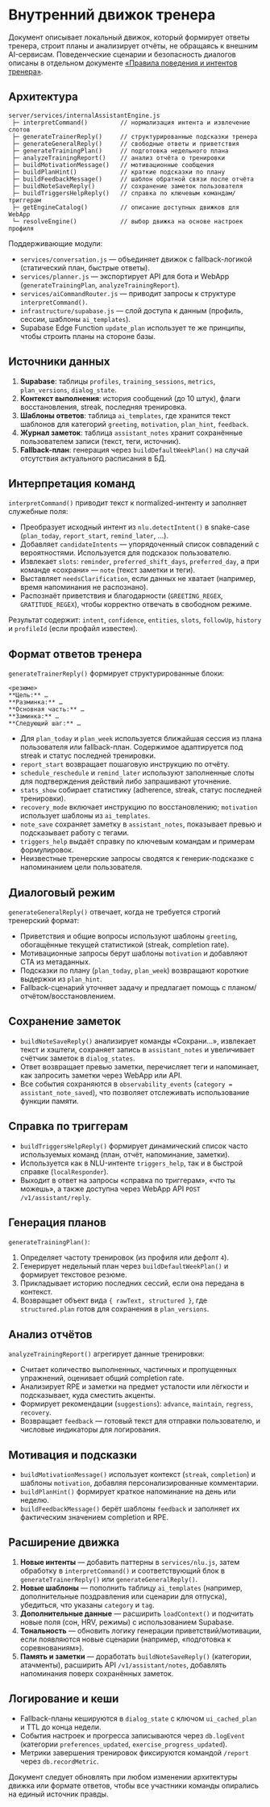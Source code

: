 # Внутренний движок тренера

Документ описывает локальный движок, который формирует ответы тренера, строит планы и анализирует отчёты, не обращаясь к внешним AI-сервисам. Поведенческие сценарии и безопасность диалогов описаны в отдельном документе [«Правила поведения и интентов тренера»](pravila-trenera-i-dialoga.md).

## Архитектура

```
server/services/internalAssistantEngine.js
 ├─ interpretCommand()         // нормализация интента и извлечение слотов
 ├─ generateTrainerReply()     // структурированные подсказки тренера
 ├─ generateGeneralReply()     // свободные ответы и приветствия
 ├─ generateTrainingPlan()     // подготовка недельного плана
 ├─ analyzeTrainingReport()    // анализ отчёта о тренировки
 ├─ buildMotivationMessage()   // мотивационные сообщения
 ├─ buildPlanHint()            // краткие подсказки по плану
 ├─ buildFeedbackMessage()     // шаблон обратной связи после отчёта
 ├─ buildNoteSaveReply()       // сохранение заметок пользователя
 ├─ buildTriggersHelpReply()   // справка по ключевым командам/триггерам
 ├─ getEngineCatalog()         // описание доступных движков для WebApp
 └─ resolveEngine()            // выбор движка на основе настроек профиля
```

Поддерживающие модули:

- `services/conversation.js` — объединяет движок с fallback-логикой (статический план, быстрые ответы).
- `services/planner.js` — экспортирует API для бота и WebApp (`generateTrainingPlan`, `analyzeTrainingReport`).
- `services/aiCommandRouter.js` — приводит запросы к структуре `interpretCommand()`.
- `infrastructure/supabase.js` — слой доступа к данным (профиль, сессии, шаблоны `ai_templates`).
- Supabase Edge Function `update_plan` использует те же принципы, чтобы строить планы на стороне базы.

## Источники данных

1. **Supabase**: таблицы `profiles`, `training_sessions`, `metrics`, `plan_versions`, `dialog_state`.
2. **Контекст выполнения**: история сообщений (до 10 штук), флаги восстановления, streak, последняя тренировка.
3. **Шаблоны ответов**: таблица `ai_templates`, где хранится текст шаблонов для категорий `greeting`, `motivation`, `plan_hint`, `feedback`.
4. **Журнал заметок**: таблица `assistant_notes` хранит сохранённые пользователем записи (текст, теги, источник).
5. **Fallback-план**: генерация через `buildDefaultWeekPlan()` на случай отсутствия актуального расписания в БД.

## Интерпретация команд

`interpretCommand()` приводит текст к normalized-интенту и заполняет служебные поля:

- Преобразует исходный интент из `nlu.detectIntent()` в snake-case (`plan_today`, `report_start`, `remind_later`, …).
- Добавляет `candidateIntents` — упорядоченный список совпадений с вероятностями. Используется для подсказок пользователю.
- Извлекает `slots`: `reminder`, `preferred_shift_days`, `preferred_day`, а при команде «сохрани» — `note` (текст заметки и теги).
- Выставляет `needsClarification`, если данных не хватает (например, время напоминания не распознано).
- Распознаёт приветствия и благодарности (`GREETING_REGEX`, `GRATITUDE_REGEX`), чтобы корректно отвечать в свободном режиме.

Результат содержит: `intent`, `confidence`, `entities`, `slots`, `followUp`, `history` и `profileId` (если профайл известен).

## Формат ответов тренера

`generateTrainerReply()` формирует структурированные блоки:

```
<резюме>
**Цель:** …
**Разминка:** …
**Основная часть:** …
**Заминка:** …
**Следующий шаг:** …
```

- Для `plan_today` и `plan_week` используется ближайшая сессия из плана пользователя или fallback-план. Содержимое адаптируется под streak и статус последней тренировки.
- `report_start` возвращает пошаговую инструкцию по отчёту.
- `schedule_reschedule` и `remind_later` используют заполненные слоты для подтверждения действий либо запрашивают уточнение.
- `stats_show` собирает статистику (adherence, streak, статус последней тренировки).
- `recovery_mode` включает инструкцию по восстановлению; `motivation` использует шаблоны из `ai_templates`.
- `note_save` сохраняет заметку в `assistant_notes`, показывает превью и подсказывает работу с тегами.
- `triggers_help` выдаёт справку по ключевым командам и примерам формулировок.
- Неизвестные тренерские запросы сводятся к генерик-подсказке с напоминанием цели пользователя.

## Диалоговый режим

`generateGeneralReply()` отвечает, когда не требуется строгий тренерский формат:

- Приветствия и общие вопросы используют шаблоны `greeting`, обогащённые текущей статистикой (streak, completion rate).
- Мотивационные запросы берут шаблоны `motivation` и добавляют CTA из метаданных.
- Подсказки по плану (`plan_today`, `plan_week`) возвращают короткие выдержки из `plan_hint`.
- Fallback-сценарий уточняет задачу и предлагает помощь с планом/отчётом/восстановлением.

## Сохранение заметок

- `buildNoteSaveReply()` анализирует команды «Сохрани…», извлекает текст и хэштеги, сохраняет запись в `assistant_notes` и увеличивает счётчик заметок в `dialog_states`.
- Ответ возвращает превью заметки, перечисляет теги и напоминает, как запросить заметки через WebApp или API.
- Все события сохраняются в `observability_events` (`category = assistant_note_saved`), что позволяет отслеживать использование функции памяти.

## Справка по триггерам

- `buildTriggersHelpReply()` формирует динамический список часто используемых команд (план, отчёт, напоминание, заметки).
- Используется как в NLU-интенте `triggers_help`, так и в быстрой справке (`localResponder`).
- Выходит в ответ на запросы «справка по триггерам», «что ты можешь», а также доступна через WebApp API `POST /v1/assistant/reply`.

## Генерация планов

`generateTrainingPlan()`:

1. Определяет частоту тренировок (из профиля или дефолт `4`).
2. Генерирует недельный план через `buildDefaultWeekPlan()` и формирует текстовое резюме.
3. Прикладывает историю последних сессий, если она передана в контекст.
4. Возвращает объект вида `{ rawText, structured }`, где `structured.plan` готов для сохранения в `plan_versions`.

## Анализ отчётов

`analyzeTrainingReport()` агрегирует данные тренировки:

- Считает количество выполненных, частичных и пропущенных упражнений, оценивает общий completion rate.
- Анализирует RPE и заметки на предмет усталости или лёгкости и подсказывает, куда сместить акценты.
- Формирует рекомендации (`suggestions`): `advance`, `maintain`, `regress`, `recovery`.
- Возвращает `feedback` — готовый текст для отправки пользователю, и числовые индикаторы для логирования.

## Мотивация и подсказки

- `buildMotivationMessage()` использует контекст (`streak`, `completion`) и шаблоны `motivation`, добавляя персонализированные комментарии.
- `buildPlanHint()` формирует краткое напоминание на день или неделю.
- `buildFeedbackMessage()` берёт шаблоны `feedback` и заполняет их фактическим значением completion и RPE.

## Расширение движка

1. **Новые интенты** — добавить паттерны в `services/nlu.js`, затем обработку в `interpretCommand()` и соответствующий блок в `generateTrainerReply()` или `generateGeneralReply()`.
2. **Новые шаблоны** — пополнить таблицу `ai_templates` (например, дополнительные поздравления или сценарии для отпуска), убедиться, что указаны `category` и `tag`.
3. **Дополнительные данные** — расширить `loadContext()` и подчитать новые поля (сон, HRV, режимы) с использованием Supabase.
4. **Тональность** — обновить логику генерации приветствий/мотивации, если появляются новые сценарии (например, «подготовка к соревнованиям»).
5. **Память и заметки** — доработать `buildNoteSaveReply()` (категории, атачменты), расширить API `/v1/assistant/notes`, добавлять напоминания поверх сохранённых заметок.

## Логирование и кеши

- Fallback-планы кешируются в `dialog_state` с ключом `ui_cached_plan` и TTL до конца недели.
- События настроек и прогресса записываются через `db.logEvent` (категории `preferences_updated`, `exercise_progress_updated`).
- Метрики завершения тренировок фиксируются командой `/report` через `db.recordMetric`.

Документ следует обновлять при любом изменении архитектуры движка или формате ответов, чтобы все участники команды опирались на единый источник правды.
